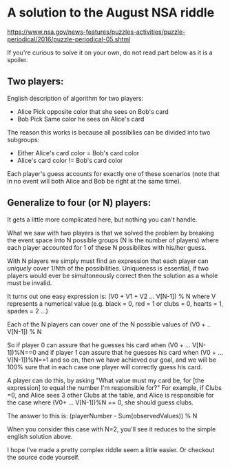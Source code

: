 # A solution to the August NSA riddle

https://www.nsa.gov/news-features/puzzles-activities/puzzle-periodical/2016/puzzle-periodical-05.shtml

If you're curious to solve it on your own, do not read part below as it is a spoiler.

## Two players:

English description of algorithm for two players:
- Alice  Pick opposite color that she sees on Bob's card
- Bob    Pick Same color he sees on Alice's card

The reason this works is because all possibilies can be divided into two subgroups: 
- Either Alice's card color = Bob's card color
- Alice's card color != Bob's card color

Each player's guess accounts for exactly one of these scenarios (note that in no event will both Alice and Bob be right at the same time).


## Generalize to four (or N) players:

It gets a little more complicated here, but nothing you can't handle.

What we saw with two players is that we solved the problem by breaking the event space into N possible groups (N is the number of players) where each player accounted for 1 of these N possibilites with his/her guess.

With N players we simply must find an expression that each player can *uniquely* cover 1/Nth of the possibilities. Uniqueness is essential, if two players would ever be simultoneously correct then the solution as a whole must be invalid.

It turns out one easy expression is: (V0 + V1 + V2 ... V[N-1]) % N where V represents a numerical value (e.g. black = 0, red = 1 or clubs = 0, hearts = 1, spades = 2 ...) 

Each of the N players can cover one of the N possible values of (V0 + .. V[N-1]) % N

So if player 0 can assure that he guesses his card when (V0 + ... V[N-1])%N==0
and if player 1 can assure that he guesses his card when (V0 + ... V[N-1])%N==1
and so on, then we have achieved our goal, and we will be 100% sure that in each case one player will correctly guess his card.

A player can do this, by asking "What value must my card be, for [the expression] to equal the number I'm responsible for?" For example, if Clubs =0, and Alice sees 3 other Clubs at the table, and Alice is responsible for the case where (V0+ ... V[N-1])%N == 0, she should guess clubs.

The answer to this is: (playerNumber - Sum(observedValues)) % N

When you consider this case with N=2, you'll see it reduces to the simple english solution above.

I hope I've made a pretty complex riddle seem a little easier. Or checkout the source code yourself.


